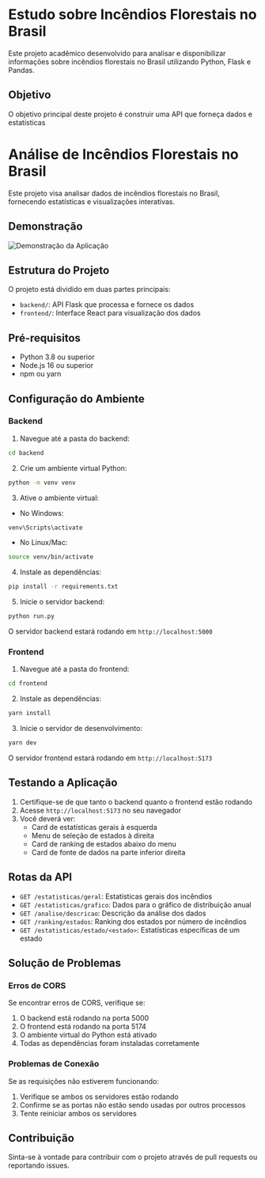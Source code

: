 # Estudo sobre Incêndios Florestais no Brasil

Este projeto acadêmico desenvolvido para analisar e disponibilizar informações sobre incêndios florestais no Brasil utilizando Python, Flask e Pandas.

## Objetivo

O objetivo principal deste projeto é construir uma API que forneça dados e estatísticas

# Análise de Incêndios Florestais no Brasil

Este projeto visa analisar dados de incêndios florestais no Brasil, fornecendo estatísticas e visualizações interativas.

## Demonstração
![Demonstração da Aplicação](frontend/public/img/forest.gif)

## Estrutura do Projeto

O projeto está dividido em duas partes principais:

- `backend/`: API Flask que processa e fornece os dados
- `frontend/`: Interface React para visualização dos dados

## Pré-requisitos

- Python 3.8 ou superior
- Node.js 16 ou superior
- npm ou yarn

## Configuração do Ambiente

### Backend

1. Navegue até a pasta do backend:
```bash
cd backend
```

2. Crie um ambiente virtual Python:
```bash
python -m venv venv
```

3. Ative o ambiente virtual:
- No Windows:
```bash
venv\Scripts\activate
```
- No Linux/Mac:
```bash
source venv/bin/activate
```

4. Instale as dependências:
```bash
pip install -r requirements.txt
```

5. Inicie o servidor backend:
```bash
python run.py
```

O servidor backend estará rodando em `http://localhost:5000`

### Frontend

1. Navegue até a pasta do frontend:
```bash
cd frontend
```

2. Instale as dependências:
```bash
yarn install
```

3. Inicie o servidor de desenvolvimento:
```bash
yarn dev
```

O servidor frontend estará rodando em `http://localhost:5173`

## Testando a Aplicação

1. Certifique-se de que tanto o backend quanto o frontend estão rodando
2. Acesse `http://localhost:5173` no seu navegador
3. Você deverá ver:
   - Card de estatísticas gerais à esquerda
   - Menu de seleção de estados à direita
   - Card de ranking de estados abaixo do menu
   - Card de fonte de dados na parte inferior direita

## Rotas da API

- `GET /estatisticas/geral`: Estatísticas gerais dos incêndios
- `GET /estatisticas/grafico`: Dados para o gráfico de distribuição anual
- `GET /analise/descricao`: Descrição da análise dos dados
- `GET /ranking/estados`: Ranking dos estados por número de incêndios
- `GET /estatisticas/estado/<estado>`: Estatísticas específicas de um estado

## Solução de Problemas

### Erros de CORS

Se encontrar erros de CORS, verifique se:
1. O backend está rodando na porta 5000
2. O frontend está rodando na porta 5174
3. O ambiente virtual do Python está ativado
4. Todas as dependências foram instaladas corretamente

### Problemas de Conexão

Se as requisições não estiverem funcionando:
1. Verifique se ambos os servidores estão rodando
2. Confirme se as portas não estão sendo usadas por outros processos
3. Tente reiniciar ambos os servidores

## Contribuição

Sinta-se à vontade para contribuir com o projeto através de pull requests ou reportando issues.